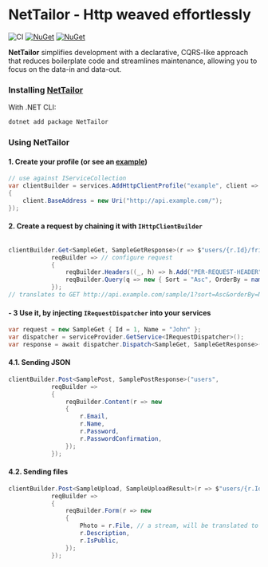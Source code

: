 # NetTailor - Http weaved effortlessly

![CI](https://github.com/LuridSNK/NetTailor/workflows/CI/badge.svg)
[![NuGet](https://img.shields.io/nuget/dt/nettailor.svg)](https://www.nuget.org/packages/nettailor)
[![NuGet](https://img.shields.io/nuget/vpre/nettailor.svg)](https://www.nuget.org/packages/nettailor)

**NetTailor** simplifies development with a declarative, 
CQRS-like approach that reduces boilerplate code and streamlines maintenance, 
allowing you to focus on the data-in and data-out.

### Installing [NetTailor](https://www.nuget.org/packages/NetTailor)
With .NET CLI:
```bash
dotnet add package NetTailor
```
### Using NetTailor
#### 1. Create your profile (or see an [example](https://github.com/LuridSNK/NetTailor/blob/master/src/Examples/NetTailor.Example/ExampleClientProfile.cs))
```csharp
// use against IServiceCollection
var clientBuilder = services.AddHttpClientProfile("example", client =>
{
    client.BaseAddress = new Uri("http://api.example.com/");
});
```
#### 2. Create a request by chaining it with `IHttpClientBuilder`
```csharp

clientBuilder.Get<SampleGet, SampleGetResponse>(r => $"users/{r.Id}/friends", // configure route 
            reqBuilder => // configure request
            {
                reqBuilder.Headers((_, h) => h.Add("PER-REQUEST-HEADER", "some-value"));
                reqBuilder.Query(q => new { Sort = "Asc", OrderBy = nameof(q.Name) });
            });
// translates to GET http://api.example.com/sample/1?sort=Asc&orderBy=Name
```
#### - 3 Use it, by injecting `IRequestDispatcher` into your services
```csharp
var request = new SampleGet { Id = 1, Name = "John" };
var dispatcher = serviceProvider.GetService<IRequestDispatcher>();
var response = await dispatcher.Dispatch<SampleGet, SampleGetResponse>(request, CancellationToken.None);
```
#### 4.1. Sending JSON
```csharp
clientBuilder.Post<SamplePost, SamplePostResponse>("users",
            reqBuilder => 
            {
                reqBuilder.Content(r => new 
                {
                    r.Email,
                    r.Name,
                    r.Password,
                    r.PasswordConfirmation,
                });
            });
```

#### 4.2. Sending files
```csharp
clientBuilder.Post<SampleUpload, SampleUploadResult>(r => $"users/{r.Id}/photos"
            reqBuilder => 
            {
                reqBuilder.Form(r => new 
                {
                    Photo = r.File, // a stream, will be translated to form-data
                    r.Description,
                    r.IsPublic,
                });
            });
```
